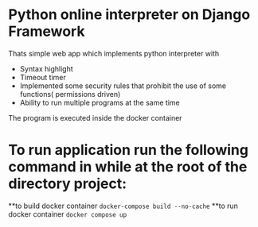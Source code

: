 # Python online interpreter on Django Framework
Thats simple web app which implements python interpreter with
* Syntax highlight
* Timeout timer
* Implemented some security rules that prohibit the use of some functions(
permissions driven)
* Ability to run multiple programs at the same time

The program is executed inside the docker container
# To run application run the following command in while at the root of the directory project:
**to build docker container
```docker-compose build --no-cache```
**to run docker container 
```docker compose up```
